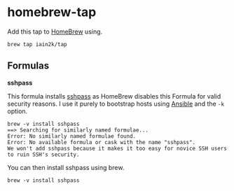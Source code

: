 # homebrew-tap

Add this tap to [HomeBrew](https://brew.sh) using.

`brew tap iain2k/tap`

## Formulas

**sshpass** 

This formula installs [sshpass](http://sourceforge.net/projects/sshpass) as HomeBrew disables this Formula for valid security reasons.  I use it purely to bootstrap hosts using [Ansible](https://ansible.com) and the `-k` option.

```
brew -v install sshpass                                        
==> Searching for similarly named formulae...
Error: No similarly named formulae found.
Error: No available formula or cask with the name "sshpass".
We won't add sshpass because it makes it too easy for novice SSH users
to ruin SSH's security.
```

You can then install sshpass using brew.

`brew -v install sshpass`


